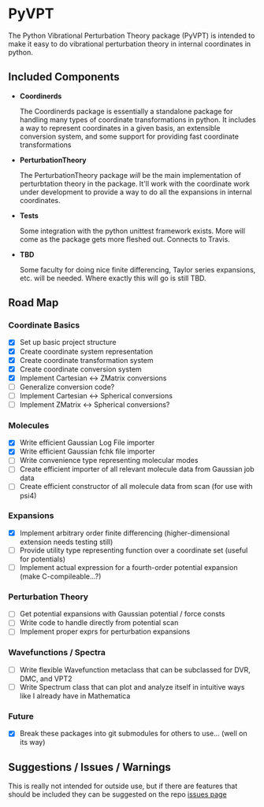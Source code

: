 # PyVPT

The Python Vibrational Perturbation Theory package (PyVPT) is intended to make it easy to do vibrational perturbation theory in internal coordinates in python.
 
## Included Components
 
 - **Coordinerds**
 
    The Coordinerds package is essentially a standalone package for handling many types of coordinate transformations in python. It includes a way to represent coordinates in a given basis, an extensible conversion system, and some support for providing fast coordinate transformations
     
 - **PerturbationTheory**
 
    The PerturbationTheory package *will* be the main implementation of perturbtation theory in the package. It'll work with the coordinate work under development to provide a way to do all the expansions in internal coordinates.
 
 - **Tests**
 
    Some integration with the python unittest framework exists. More will come as the package gets more fleshed out. Connects to Travis.
 
 - **TBD**
 
    Some faculty for doing nice finite differencing, Taylor series expansions, etc. will be needed. Where exactly this will go is still TBD.

## Road Map

### Coordinate Basics
 
 - [x] Set up basic project structure
 - [x] Create coordinate system representation
 - [x] Create coordinate transformation system
 - [x] Create coordinate conversion system
 - [x] Implement Cartesian <-> ZMatrix conversions
 - [ ] Generalize conversion code?
 - [ ] Implement Cartesian <-> Spherical conversions
 - [ ] Implement ZMatrix <-> Spherical conversions?

### Molecules
 - [x] Write efficient Gaussian Log File importer
 - [x] Write efficient Gaussian fchk file importer
 - [ ] Write convenience type representing molecular modes
 - [ ] Create efficient importer of all relevant molecule data from Gaussian job data
 - [ ] Create efficient constructor of all molecule data from scan (for use with psi4)
 
### Expansions
 - [x] Implement arbitrary order finite differencing (higher-dimensional extension needs testing still)
 - [ ] Provide utility type representing function over a coordinate set (useful for potentials)
 - [ ] Implement actual expression for a fourth-order potential expansion (make C-compileable...?)

### Perturbation Theory
 - [ ] Get potential expansions with Gaussian potential / force consts
 - [ ] Write code to handle directly from potential scan
 - [ ] Implement proper exprs for perturbation expansions
 
### Wavefunctions / Spectra
 - [ ] Write flexible Wavefunction metaclass that can be subclassed for DVR, DMC, and VPT2
 - [ ] Write Spectrum class that can plot and analyze itself in intuitive ways like I already have in Mathematica

### Future
 - [x] Break these packages into git submodules for others to use... (well on its way)

## Suggestions / Issues / Warnings

This is really not intended for outside use, but if there are features that should be included they can be suggested on the repo [issues page](https://github.com/McCoyGroup/PyVPT/issues)

